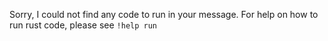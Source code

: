 Sorry, I could not find any code to run in your message. For help on how to run rust code, please see `!help run`